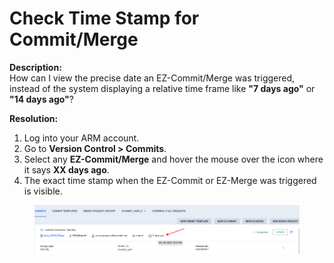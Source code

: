 # Check Time Stamp for Commit/Merge

**Description:**\
How can I view the precise date an EZ-Commit/Merge was triggered, instead of the system displaying a relative time frame like **"7 days ago"** or **"14 days ago"**?

**Resolution:**

1. Log into your ARM account.
2. Go to **Version Control > Commits**.
3. Select any **EZ-Commit/Merge** and hover the mouse over the icon where it says **XX days ago**.
4. The exact time stamp when the EZ-Commit or EZ-Merge was triggered is visible.

<figure><img src="../../../../.gitbook/assets/image (31) (1) (1) (1) (1) (1) (1) (1).png" alt=""><figcaption></figcaption></figure>
